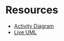# Resources
- [Activity Diagram](https://plantuml.com/activity-diagram-beta)
- [Live UML](https://liveuml.com/)
